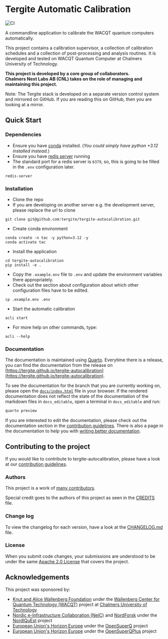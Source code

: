 # Tergite Automatic Calibration

![CI](https://github.com/tergite/tergite-autocalibration/actions/workflows/ci.yml/badge.svg)

A commandline application to calibrate the WACQT quantum computers automatically.  

This project contains a calibration supervisor, a collection of calibration schedules and a collection of
post-processing and analysis routines.
It is developed and tested on WACQT Quantum Computer at Chalmers University of Technology.

**This project is developed by a core group of collaborators.**    
**Chalmers Next Labs AB (CNL) takes on the role of managing and maintaining this project.**

Note: The Tergite stack is developed on a separate version control system and mirrored on GitHub.
If you are reading this on GitHub, then you are looking at a mirror. 



## Quick Start

### Dependencies

- Ensure you have [conda](https://docs.anaconda.com/free/miniconda/index.html) installed.
  (_You could simply have python +3.12 installed instead._)
- Ensure you have [redis server](https://redis.io/) running
- The standard port for a redis server is `6379`, so, this is going to be filled in the `.env` configuration later.

```shell
redis-server
```

### Installation

- Clone the repo
- If you are developing on another server e.g. the development server, please replace the url to clone

```shell
git clone git@github.com:tergite/tergite-autocalibration.git
```

- Create conda environment

```shell
conda create -n tac -y python=3.12 -y
conda activate tac
```

- Install the application

```shell
cd tergite-autocalibration
pip install -e .
```

- Copy the `.example.env` file to `.env` and 
  update the environment variables there appropriately.
- Check out the section about configuration about which other configuration files have to be edited.

```shell
cp .example.env .env
```

- Start the automatic calibration

```shell
acli start
```

- For more help on other commands, type:

```shell
acli --help
```

### Documentation

The documentation is maintained using [Quarto](https://quarto.org/). Everytime there is a release, you can find the
documentation from the release
on [https://tergite.github.io/tergite-autocalibration](https://tergite.github.io/tergite-autocalibration).

To see the documentation for the branch that you are currently working on, please open
the [`docs/index.html`](./docs/index.html) file in your browser.
If the rendered documentation does not reflect the state of the documentation of the markdown files in `docs_editable`,
open a terminal in `docs_editable` and run:

```bash
quarto preview
```

If you are interested to edit the documentation, please check out the documentation section in
the [contribution guidelines](CONTRIBUTING.md#documentation). There is also a page in the documentation to help you
with [writing better documentation](./docs/developer-guide/writing_documentation.html).

## Contributing to the project

If you would like to contribute to tergite-autocalibration, please have a look at our
[contribution guidelines](./CONTRIBUTING.md).

### Authors

This project is a work of
[many contributors](https://github.com/tergite/tergite-autocalibration/graphs/contributors).

Special credit goes to the authors of this project as seen in the [CREDITS](./CREDITS.md) file.

### Change log

To view the changelog for each version, have a look at
the [CHANGELOG.md](./CHANGELOG.md) file.

### License

When you submit code changes, your submissions are understood to be under the
same [Apache 2.0 License](./LICENSE.txt) that covers the project.

## Acknowledgements

This project was sponsored by:

- [Knut and Alice Wallenberg Foundation](https://kaw.wallenberg.org/en) under
  the [Wallenberg Center for Quantum Technology (WACQT)](https://www.chalmers.se/en/centres/wacqt/) project
  at [Chalmers University of Technology](https://www.chalmers.se)
-   [Nordic e-Infrastructure Collaboration (NeIC)](https://neic.no) and [NordForsk](https://www.nordforsk.org/sv) under the [NordIQuEst](https://neic.no/nordiquest/) project
-   [European Union's Horizon Europe](https://research-and-innovation.ec.europa.eu/funding/funding-opportunities/funding-programmes-and-open-calls/horizon-europe_en) under the [OpenSuperQ](https://cordis.europa.eu/project/id/820363) project
-   [European Union's Horizon Europe](https://research-and-innovation.ec.europa.eu/funding/funding-opportunities/funding-programmes-and-open-calls/horizon-europe_en) under the [OpenSuperQPlus](https://opensuperqplus.eu/) project
 
